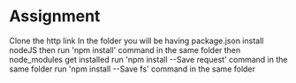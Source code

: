 # Assignment
Clone the http link 
In the folder you will be having package.json
install nodeJS
then run 'npm install' command in the same folder
then node_modules get installed
run 'npm install --Save request' command in the same folder
run 'npm install --Save fs' command in the same folder
